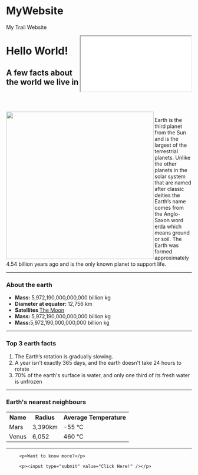 # MyWebsite
My Trail Website
<!doctype html>
<html>
<head>
    <title>My First Website</title>
       <meta charset="utf-8" />
       <meta http-equiv="Content-type" content="text/html; charset=utf-8" />
       <meta name="viewport" content="width=device-width, initial-scale=1" />
       <meta name="viewport" content="width=device-width, initial-scale=1" />
       <meta name="description" content="A jouney of a thousand miles begins with a
       single step." />
</head>
<body>
<iframe src="helloworld.html" align="right"></iframe>
	 	
<h1>Hello World!</h1>
	 	
<h2>A few facts about the world we live in</h2>
<br><br><br>
	 	
<img src="images/earth.jpg" align="left" width="400" />
	 	
<p>Earth is the third planet from the Sun and is the largest of the
terrestrial planets. Unlike the other planets in the solar system that are named
after classic deities the Earth’s name comes from the Anglo-Saxon word erda
which means ground or soil. The Earth was formed approximately 4.54 billion
years ago and is the only known planet to support life.</p>
	 	
<hr>
	 	
<h3>About the earth</h3>
	 	
<ul>
	 	 <li><strong>Mass: </strong>5,972,190,000,000,000 billion kg</li>
	 	 <li><strong>Diameter at equator: </strong>12,756 km</li>
	 	 <li><strong>Satellites </strong><a href="http://space-facts.com/themoon/">The Moon</a></li>
	 	 <li><strong>Mass: </strong>5,972,190,000,000,000 billion kg</li>
	 	 <li><strong>Mass:</strong>5,972,190,000,000,000 billion kg</li>
</ul>
	 	
<hr>
	 	
<h3>Top 3 earth facts</h3>
			
<ol>
	 	 <li>The Earth’s rotation is gradually slowing.</li>
	 	 <li>A year isn't exactly 365 days, and the earth doesn't take 24
hours to rotate</li>
	 	 <li>70% of the earth's surface is water, and only one third of its
fresh water is unfrozen</li>
</ol>
	 	
<hr>
	 	
<h3>Earth's nearest neighbours</h3>
	 	
<table>
	 	 <tr><th>Name</th><th>Radius</th><th>Average Temperature</th></tr>
	 	 <tr><td>Mars</td><td>3,390km</td><td>-55 &deg;C </td></tr>
	 	 <tr><td>Venus</td><td>6,052</td><td>460 &deg;C</td></tr>
</table>
	 	
<hr>
	 	
<form action="http://space-facts.com/earth/">
	 	
	 	 <p>Want to know more?</p>
			
	 	 <p><input type="submit" value="Click Here!" /></p>
			
</form>
	 	
	 	
	 	
</body>
</html>
